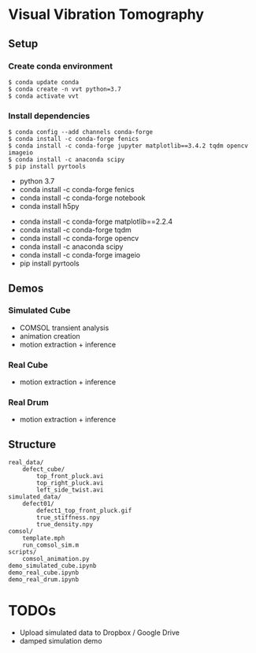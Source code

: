 # Visual Vibration Tomography
## Setup
### Create conda environment
```
$ conda update conda
$ conda create -n vvt python=3.7
$ conda activate vvt
```
### Install dependencies
```
$ conda config --add channels conda-forge
$ conda install -c conda-forge fenics
$ conda install -c conda-forge jupyter matplotlib==3.4.2 tqdm opencv imageio
$ conda install -c anaconda scipy
$ pip install pyrtools
```
* python 3.7
* conda install -c conda-forge fenics
* conda install -c conda-forge notebook
* conda install h5py
<!-- * conda install -c conda-forge matplotlib==3.4.2 -->
* conda install -c conda-forge matplotlib==2.2.4
* conda install -c conda-forge tqdm
* conda install -c conda-forge opencv
* conda install -c anaconda scipy
* conda install -c conda-forge imageio
* pip install pyrtools

## Demos
### Simulated Cube
* COMSOL transient analysis
* animation creation
* motion extraction + inference

### Real Cube
* motion extraction + inference

### Real Drum
* motion extraction + inference

## Structure
```
real_data/
    defect_cube/
        top_front_pluck.avi
        top_right_pluck.avi
        left_side_twist.avi
simulated_data/
    defect01/
        defect1_top_front_pluck.gif
        true_stiffness.npy
        true_density.npy
comsol/
    template.mph
    run_comsol_sim.m
scripts/
    comsol_animation.py
demo_simulated_cube.ipynb
demo_real_cube.ipynb
demo_real_drum.ipynb
```

# TODOs
* Upload simulated data to Dropbox / Google Drive
* damped simulation demo